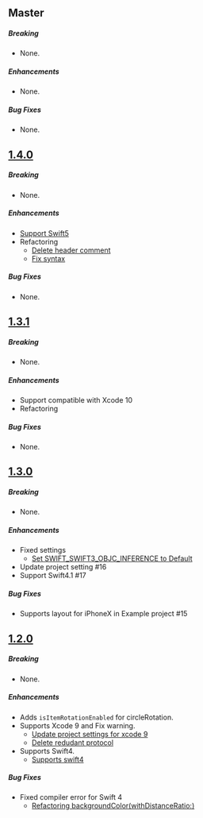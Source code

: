 ## Master

##### Breaking

* None. 

##### Enhancements

* None. 

##### Bug Fixes

* None. 

## [1.4.0](https://github.com/shoheiyokoyama/Gemini/releases/tag/1.4.0)

##### Breaking

* None.

##### Enhancements

* [Support Swift5](https://github.com/shoheiyokoyama/Gemini/pull/27/commits/5be4816f6c46326fef06f2edca6442422cef6121)
* Refactoring
  * [Delete header comment](https://github.com/shoheiyokoyama/Gemini/pull/27/commits/b158445496004044cd231d49c02bd3541fc52d6f)
  * [Fix syntax](https://github.com/shoheiyokoyama/Gemini/pull/27/commits/014b5ed410cb555f0db9d3420e7eefcd29b0e510)

##### Bug Fixes

* None.

## [1.3.1](https://github.com/shoheiyokoyama/Gemini/releases/tag/1.3.1)

##### Breaking

* None.

##### Enhancements

* Support compatible with Xcode 10
* Refactoring

##### Bug Fixes

* None.

## [1.3.0](https://github.com/shoheiyokoyama/Gemini/releases/tag/1.3.0)

##### Breaking

* None.  

##### Enhancements

* Fixed settings
  * [Set SWIFT_SWIFT3_OBJC_INFERENCE to Default](https://github.com/shoheiyokoyama/Gemini/commit/9ae0fc35840c627d8ec74b75dafd50c6aaef77d1)
* Update project setting #16
* Support Swift4.1 #17

##### Bug Fixes

* Supports layout for iPhoneX in Example project #15

## [1.2.0](https://github.com/shoheiyokoyama/Gemini/releases/tag/1.2.0)

##### Breaking

* None.  

##### Enhancements

* Adds `isItemRotationEnabled` for circleRotation. 
* Supports Xcode 9 and Fix warning.
  * [Update project settings for xcode 9](https://github.com/shoheiyokoyama/Gemini/commit/d3c01551843ed49d40b421ef8b0454051428e4e7)
  * [Delete redudant protocol](https://github.com/shoheiyokoyama/Gemini/commit/6d223150368f341f8886f0fe1bc5083751317111)
* Supports Swift4.
  * [Supports swift4](https://github.com/shoheiyokoyama/Gemini/commit/a7eda4f12ea1d5ee769479257cfb625076b64bb3)

##### Bug Fixes

* Fixed compiler error for Swift 4
  * [Refactoring backgroundColor(withDistanceRatio:)](https://github.com/shoheiyokoyama/Gemini/commit/a293931b94e09ad5450be005309c78e8bc009567)
